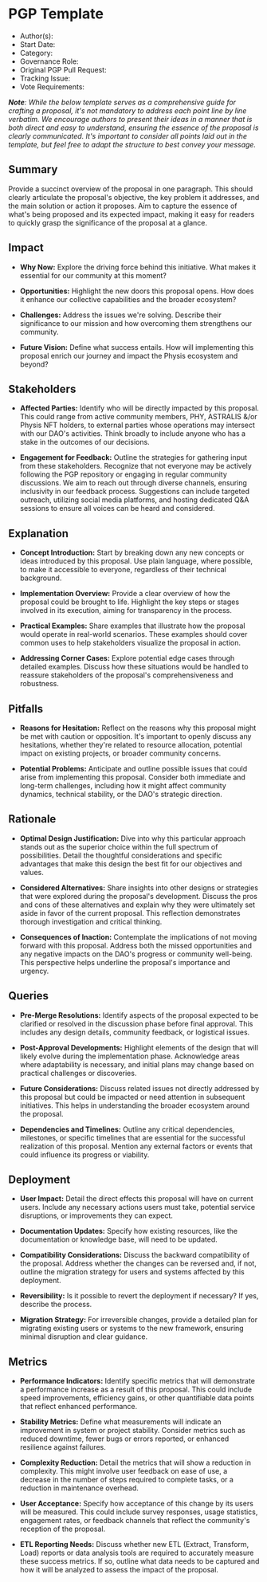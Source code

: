 # PGP Template <!-- Enter a title for the proposal & a maintainer will designate the proposal number -->

- Author(s): <!-- your GitHub @username and/or SOL address -->
- Start Date: <!-- fill in with current date, YYYY-MM-DD -->
- Category: <!-- economic, technical -->
- Governance Role: <!-- Council and/or Community -->
- Original PGP Pull Request: <!-- leave empty; maintainer will provide ID -->
- Tracking Issue: <!-- leave empty; maintainer will create discussion issue -->
- Vote Requirements: <!-- Council/Community, PRIVÉ Holders, ASTRALIS Holders -->


***Note**: While the below template serves as a comprehensive guide for crafting a proposal, it's not mandatory to address each point line by line verbatim. We encourage authors to present their ideas in a manner that is both direct and easy to understand, ensuring the essence of the proposal is clearly communicated. It's important to consider all points laid out in the template, but feel free to adapt the structure to best convey your message.* <!-- Please delete this note from your final submission! -->



## Summary

Provide a succinct overview of the proposal in one paragraph. This should clearly articulate the proposal's objective, the key problem it addresses, and the main solution or action it proposes. Aim to capture the essence of what's being proposed and its expected impact, making it easy for readers to quickly grasp the significance of the proposal at a glance.

<!-- Please deeply review & get to know the template protocol before proceeding with proposal authoring -->

## Impact

- **Why Now:** Explore the driving force behind this initiative. What makes it essential for our community at this moment?

- **Opportunities:** Highlight the new doors this proposal opens. How does it enhance our collective capabilities and the broader ecosystem?

- **Challenges:** Address the issues we're solving. Describe their significance to our mission and how overcoming them strengthens our community.

- **Future Vision:** Define what success entails. How will implementing this proposal enrich our journey and impact the Physis ecosystem and beyond?


## Stakeholders

- **Affected Parties:** Identify who will be directly impacted by this proposal. This could range from active community members, PHY, ASTRALIS &/or Physis NFT holders, to external parties whose operations may intersect with our DAO's activities. Think broadly to include anyone who has a stake in the outcomes of our decisions.

- **Engagement for Feedback:** Outline the strategies for gathering input from these stakeholders. Recognize that not everyone may be actively following the PGP repository or engaging in regular community discussions. We aim to reach out through diverse channels, ensuring inclusivity in our feedback process. Suggestions can include targeted outreach, utilizing social media platforms, and hosting dedicated Q&A sessions to ensure all voices can be heard and considered.


## Explanation

- **Concept Introduction:** Start by breaking down any new concepts or ideas introduced by this proposal. Use plain language, where possible, to make it accessible to everyone, regardless of their technical background.

- **Implementation Overview:** Provide a clear overview of how the proposal could be brought to life. Highlight the key steps or stages involved in its execution, aiming for transparency in the process.

- **Practical Examples:** Share examples that illustrate how the proposal would operate in real-world scenarios. These examples should cover common uses to help stakeholders visualize the proposal in action.

- **Addressing Corner Cases:** Explore potential edge cases through detailed examples. Discuss how these situations would be handled to reassure stakeholders of the proposal's comprehensiveness and robustness.


## Pitfalls

- **Reasons for Hesitation:** Reflect on the reasons why this proposal might be met with caution or opposition. It's important to openly discuss any hesitations, whether they're related to resource allocation, potential impact on existing projects, or broader community concerns.

- **Potential Problems:** Anticipate and outline possible issues that could arise from implementing this proposal. Consider both immediate and long-term challenges, including how it might affect community dynamics, technical stability, or the DAO's strategic direction.


## Rationale

- **Optimal Design Justification:** Dive into why this particular approach stands out as the superior choice within the full spectrum of possibilities. Detail the thoughtful considerations and specific advantages that make this design the best fit for our objectives and values.

- **Considered Alternatives:** Share insights into other designs or strategies that were explored during the proposal's development. Discuss the pros and cons of these alternatives and explain why they were ultimately set aside in favor of the current proposal. This reflection demonstrates thorough investigation and critical thinking.

- **Consequences of Inaction:** Contemplate the implications of not moving forward with this proposal. Address both the missed opportunities and any negative impacts on the DAO's progress or community well-being. This perspective helps underline the proposal's importance and urgency.


## Queries

- **Pre-Merge Resolutions:** Identify aspects of the proposal expected to be clarified or resolved in the discussion phase before final approval. This includes any design details, community feedback, or logistical issues.

- **Post-Approval Developments:** Highlight elements of the design that will likely evolve during the implementation phase. Acknowledge areas where adaptability is necessary, and initial plans may change based on practical challenges or discoveries.

- **Future Considerations:** Discuss related issues not directly addressed by this proposal but could be impacted or need attention in subsequent initiatives. This helps in understanding the broader ecosystem around the proposal.

- **Dependencies and Timelines:** Outline any critical dependencies, milestones, or specific timelines that are essential for the successful realization of this proposal. Mention any external factors or events that could influence its progress or viability.

## Deployment

- **User Impact:** Detail the direct effects this proposal will have on current users. Include any necessary actions users must take, potential service disruptions, or improvements they can expect.

- **Documentation Updates:** Specify how existing resources, like the documentation or knowledge base, will need to be updated.

- **Compatibility Considerations:** Discuss the backward compatibility of the proposal. Address whether the changes can be reversed and, if not, outline the migration strategy for users and systems affected by this deployment.

- **Reversibility:** Is it possible to revert the deployment if necessary? If yes, describe the process.
    
- **Migration Strategy:** For irreversible changes, provide a detailed plan for migrating existing users or systems to the new framework, ensuring minimal disruption and clear guidance.


## Metrics

- **Performance Indicators:** Identify specific metrics that will demonstrate a performance increase as a result of this proposal. This could include speed improvements, efficiency gains, or other quantifiable data points that reflect enhanced performance.

- **Stability Metrics:** Define what measurements will indicate an improvement in system or project stability. Consider metrics such as reduced downtime, fewer bugs or errors reported, or enhanced resilience against failures.

- **Complexity Reduction:** Detail the metrics that will show a reduction in complexity. This might involve user feedback on ease of use, a decrease in the number of steps required to complete tasks, or a reduction in maintenance overhead.

- **User Acceptance:** Specify how acceptance of this change by its users will be measured. This could include survey responses, usage statistics, engagement rates, or feedback channels that reflect the community's reception of the proposal.

- **ETL Reporting Needs:** Discuss whether new ETL (Extract, Transform, Load) reports or data analysis tools are required to accurately measure these success metrics. If so, outline what data needs to be captured and how it will be analyzed to assess the impact of the proposal.


